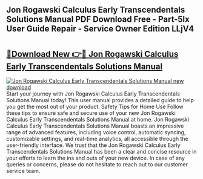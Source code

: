 ## Jon Rogawski Calculus Early Transcendentals Solutions Manual PDF Download Free - Part-5lx User Guide Repair - Service Owner Edition LLjV4

# <h2><a href="http://bc84773.oget.top/?id=Jon+Rogawski+Calculus+Early+Transcendentals+Solutions+Manual">🔗Download New 👉🔴 Jon Rogawski Calculus Early Transcendentals Solutions Manual</a></h2>

[![Jon Rogawski Calculus Early Transcendentals Solutions Manual new download](https://i.imgur.com/5g1atiW.png)](http://bc84773.oget.top/?id=Jon+Rogawski+Calculus+Early+Transcendentals+Solutions+Manual)
Start your journey with Jon Rogawski Calculus Early Transcendentals Solutions Manual today! This user manual provides a detailed guide to help you get the most out of your product. Safety Tips for Home Use Follow these tips to ensure safe and secure use of your new Jon Rogawski Calculus Early Transcendentals Solutions Manual at home. Jon Rogawski Calculus Early Transcendentals Solutions Manual boasts an impressive range of advanced features, including voice control, automatic syncing, customizable settings, and real-time analytics, all accessible through the user-friendly interface. We trust that the Jon Rogawski Calculus Early Transcendentals Solutions Manual has been a clear and concise resource in your efforts to learn the ins and outs of your new device. In case of any queries or concerns, please do not hesitate to reach out to our customer service team.
